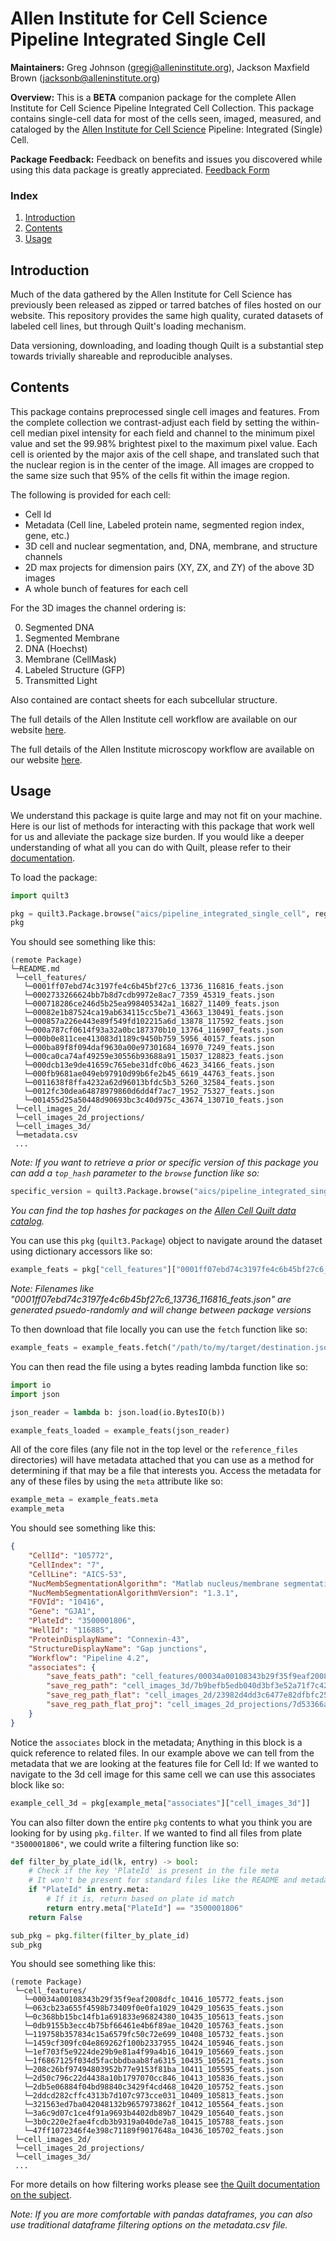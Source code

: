 # Allen Institute for Cell Science Pipeline Integrated Single Cell
**Maintainers:** Greg Johnson (gregj@alleninstitute.org), Jackson Maxfield Brown (jacksonb@alleninstitute.org)

**Overview:** This is a **BETA** companion package for the complete Allen Institute for Cell Science Pipeline
Integrated Cell Collection. This package contains single-cell data for most of the cells seen, imaged, measured, and
cataloged by the [Allen Institute for Cell Science](https://www.allencell.org) Pipeline: Integrated (Single) Cell.

**Package Feedback:** Feedback on benefits and issues you discovered while using this data package is greatly
appreciated. [Feedback Form](https://forms.gle/GUBC3zU5kuA8wyS17)

### Index
1. [Introduction](#introduction)
2. [Contents](#contents)
3. [Usage](#usage)

## Introduction
Much of the data gathered by the Allen Institute for Cell Science has previously been released as zipped or tarred
batches of files hosted on our website. This repository provides the same high quality, curated datasets of labeled
cell lines, but through Quilt's loading mechanism.

Data versioning, downloading, and loading though Quilt is a substantial step towards trivially shareable and
reproducible analyses.

## Contents
This package contains preprocessed single cell images and features. From the complete collection we contrast-adjust
each field by setting the within-cell median pixel intensity for each field and channel to the minimum pixel value and
set the 99.98% brightest pixel to the maximum pixel value. Each cell is oriented by the major axis of the cell shape,
and translated such that the nuclear region is in the center of the image. All images are cropped to the same size such
that 95% of the cells fit within the image region.

The following is provided for each cell:
* Cell Id
* Metadata (Cell line, Labeled protein name, segmented region index, gene, etc.)
* 3D cell and nuclear segmentation, and, DNA, membrane, and structure channels
* 2D max projects for dimension pairs (XY, ZX, and ZY) of the above 3D images
* A whole bunch of features for each cell

For the 3D images the channel ordering is:

0. Segmented DNA
1. Segmented Membrane
2. DNA (Hoechst)
3. Membrane (CellMask)
4. Labeled Structure (GFP)
5. Transmitted Light

Also contained are contact sheets for each subcellular structure.

The full details of the Allen Institute cell workflow are available on our website [here](https://www.allencell.org/methods-for-cells-in-the-lab.html).

The full details of the Allen Institute microscopy workflow are available on our website [here](https://www.allencell.org/methods-for-microscopy.html).

## Usage
We understand this package is quite large and may not fit on your machine. Here is our list of methods for interacting
with this package that work well for us and alleviate the package size burden. If you would like a deeper understanding
of what all you can do with Quilt, please refer to their [documentation](https://docs.quiltdata.com).

To load the package:
```python
import quilt3

pkg = quilt3.Package.browse("aics/pipeline_integrated_single_cell", registry="s3://quilt-aics")
pkg
```

You should see something like this:
```
(remote Package)
└─README.md
 └─cell_features/
   └─0001ff07ebd74c3197fe4c6b45bf27c6_13736_116816_feats.json
   └─0002733266624bb7b8d7cdb9972e8ac7_7359_45319_feats.json
   └─000718286ce246d5b25ea998405342a1_16827_11409_feats.json
   └─00082e1b87524ca19ab634115cc5be71_43663_130491_feats.json
   └─000857a226e443e89f549fd102215a6d_13878_117592_feats.json
   └─000a787cf0614f93a32a0bc187370b10_13764_116907_feats.json
   └─000b0e811cee413083d1189c9450b759_5956_40157_feats.json
   └─000ba89f8f094daf9630a00e97301684_16970_7249_feats.json
   └─000ca0ca74af49259e30556b93688a91_15037_128823_feats.json
   └─000dcb13e9de41659c765ebe31dfc0b6_4623_34166_feats.json
   └─000fb9681ae049eb97910d99b6fe2b45_6619_44763_feats.json
   └─0011638f8ffa4232a62d96013bfdc5b3_5260_32584_feats.json
   └─0012fc30dea64878979860d6dd4f7ac7_1952_75327_feats.json
   └─001455d25a50448d90693bc3c40d975c_43674_130710_feats.json
 └─cell_images_2d/
 └─cell_images_2d_projections/
 └─cell_images_3d/
 └─metadata.csv
 ...
```

*Note: If you want to retrieve a prior or specific version of this package you can add a `top_hash` parameter to the
`browse` function like so:*
```python
specific_version = quilt3.Package.browse("aics/pipeline_integrated_single_cell", "s3://quilt-aics", "7cf876498abb12db5004fbf7dbaece9fd1ca0b2e68738280f126c85f86a0b628")
```

*You can find the top hashes for packages on the [Allen Cell Quilt data catalog](https://allencell.quiltdata.com/b/quilt-aics/packages/aics/pipeline_integrated_single_cell).*

You can use this `pkg` (`quilt3.Package`) object to navigate around the dataset using dictionary accessors like so:
```python
example_feats = pkg["cell_features"]["0001ff07ebd74c3197fe4c6b45bf27c6_13736_116816_feats.json"]
```

*Note: Filenames like "0001ff07ebd74c3197fe4c6b45bf27c6_13736_116816_feats.json" are generated psuedo-randomly and will change between package versions*

To then download that file locally you can use the `fetch` function like so:
```python
example_feats = example_feats.fetch("/path/to/my/target/destination.json")
```

You can then read the file using a bytes reading lambda function like so:
```python
import io
import json

json_reader = lambda b: json.load(io.BytesIO(b))

example_feats_loaded = example_feats(json_reader)
```

All of the core files (any file not in the top level or the `reference_files` directories) will have metadata attached
that you can use as a method for determining if that may be a file that interests you. Access the metadata for any of
these files by using the `meta` attribute like so:
```python
example_meta = example_feats.meta
example_meta
```

You should see something like this:
```json
{
    "CellId": "105772",
    "CellIndex": "7",
    "CellLine": "AICS-53",
    "NucMembSegmentationAlgorithm": "Matlab nucleus/membrane segmentation",
    "NucMembSegmentationAlgorithmVersion": "1.3.1",
    "FOVId": "10416",
    "Gene": "GJA1",
    "PlateId": "3500001806",
    "WellId": "116885",
    "ProteinDisplayName": "Connexin-43",
    "StructureDisplayName": "Gap junctions",
    "Workflow": "Pipeline 4.2",
    "associates": {
        "save_feats_path": "cell_features/00034a00108343b29f35f9eaf2008dfc_10416_105772_feats.json",
        "save_reg_path": "cell_images_3d/7b9befb5edb040d3bf3e52a71f7c4265_10416_105772_reg.tiff",
        "save_reg_path_flat": "cell_images_2d/23982d4dd3c6477e82dfbfc25e0fef34_10416_105772_reg_flat.png",
        "save_reg_path_flat_proj": "cell_images_2d_projections/7d53366a0e4b4da384c2f344a8963568_10416_105772_reg_flat_proj.png"
    }
}
```

Notice the `associates` block in the metadata; Anything in this block is a quick reference to related files. In our
example above we can tell from the metadata that we are looking at the features file for Cell Id:
If we wanted to navigate to the 3d cell image for this same cell we can use this associates block like so:
```python
example_cell_3d = pkg[example_meta["associates"]["cell_images_3d"]]
```

You can also filter down the entire `pkg` contents to what you think you are looking for by using `pkg.filter`. If we
wanted to find all files from plate `"3500001806"`, we could write a filtering function like so:
```python
def filter_by_plate_id(lk, entry) -> bool:
    # Check if the key 'PlateId' is present in the file meta
    # It won't be present for standard files like the README and metadata csv
    if "PlateId" in entry.meta:
        # If it is, return based on plate id match
        return entry.meta["PlateId"] == "3500001806"
    return False

sub_pkg = pkg.filter(filter_by_plate_id)
sub_pkg
```

You should see something like this:
```
(remote Package)
 └─cell_features/
   └─00034a00108343b29f35f9eaf2008dfc_10416_105772_feats.json
   └─063cb23a655f4598b73409f0e0fa1029_10429_105635_feats.json
   └─0c368bb15bc14fb1a691833e96824380_10435_105613_feats.json
   └─0db9155b3ecc4b75bf66461e4b6f89ae_10420_105763_feats.json
   └─119758b357834c15a6579fc50c72e699_10408_105732_feats.json
   └─1459cf309fc04e869262f100b2337955_10424_105946_feats.json
   └─1ef703f5e9224de29b9e81a4f99a4b16_10419_105669_feats.json
   └─1f6867125f034d5facbbdbaab8fa6315_10435_105621_feats.json
   └─208c26bf97494803952b77e9153f81ba_10411_105595_feats.json
   └─2d50c796c22d4438a10b1797070cc846_10413_105836_feats.json
   └─2db5e06884f04bd98840c3429f4cd468_10420_105752_feats.json
   └─2ddcd282cffc4313b7d107c973cce031_10409_105813_feats.json
   └─321563ed7ba042048132b9657973862f_10412_105564_feats.json
   └─3a6c9d07c1ce4f91a9693b4402db89b7_10429_105640_feats.json
   └─3b0c220e2fae4fcdb3b9319a040de7a8_10415_105788_feats.json
   └─47ff1072346f4e398c71189f9017648a_10436_105702_feats.json
 └─cell_images_2d/
 └─cell_images_2d_projections/
 └─cell_images_3d/
 ...
```

For more details on how filtering works please see [the Quilt documentation on the subject](https://docs.quiltdata.com/advanced-usage/filtering-a-package).

*Note: If you are more comfortable with pandas dataframes, you can also use traditional dataframe filtering options on
the metadata.csv file.*
